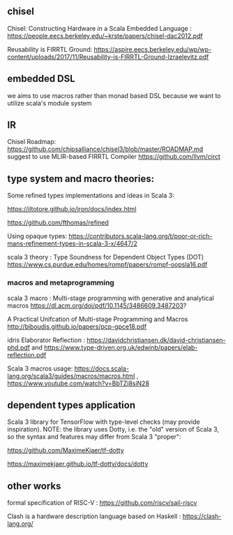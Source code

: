 ## chisel

Chisel: Constructing Hardware in a Scala Embedded Language : https://people.eecs.berkeley.edu/~krste/papers/chisel-dac2012.pdf

Reusability is FIRRTL Ground: https://aspire.eecs.berkeley.edu/wp/wp-content/uploads/2017/11/Reusability-is-FIRRTL-Ground-Izraelevitz.pdf

## embedded DSL

we aims to use macros rather than monad based DSL because we want to utilize scala's module system

## IR

Chisel Roadmap: https://github.com/chipsalliance/chisel3/blob/master/ROADMAP.md suggest to use MLIR-based FIRRTL Compiler https://github.com/llvm/circt

## type system and macro theories:

Some refined types implementations and ideas in Scala 3:

https://iltotore.github.io/iron/docs/index.html

https://github.com/fthomas/refined

Using opaque types: https://contributors.scala-lang.org/t/poor-or-rich-mans-refinement-types-in-scala-3-x/4647/2

scala 3 theory : Type Soundness for Dependent Object Types (DOT)  https://www.cs.purdue.edu/homes/rompf/papers/rompf-oopsla16.pdf

### macros and metaprogramming
scala 3 macro : Multi-stage programming with generative and analytical macros https://dl.acm.org/doi/pdf/10.1145/3486609.3487203?

A Practical Unifcation of Multi-stage Programming and Macros  http://biboudis.github.io/papers/pcp-gpce18.pdf

idris Elaborator Reflection : https://davidchristiansen.dk/david-christiansen-phd.pdf and https://www.type-driven.org.uk/edwinb/papers/elab-reflection.pdf 

Scala 3 macros usage: https://docs.scala-lang.org/scala3/guides/macros/macros.html , https://www.youtube.com/watch?v=BbTZi8siN28

## dependent types application

Scala 3 library for TensorFlow with type-level checks (may provide inspiration).  NOTE: the library uses Dotty, i.e. the "old" version of Scala 3, so the syntax and features may differ from Scala 3 "proper":

https://github.com/MaximeKjaer/tf-dotty
 
https://maximekjaer.github.io/tf-dotty/docs/dotty


## other works

formal specification of RISC-V : https://github.com/riscv/sail-riscv

Clash is a hardware description language based on Haskell : https://clash-lang.org/

